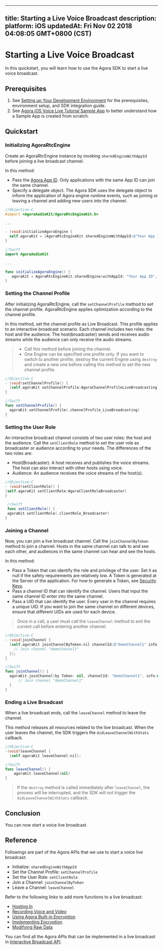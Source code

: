 
---
title: Starting a Live Voice Broadcast
description: 
platform: iOS
updatedAt: Fri Nov 02 2018 04:08:05 GMT+0800 (CST)
---
# Starting a Live Voice Broadcast
In this quickstart, you will learn how to use the Agora SDK to start a live voice broadcast.

## Prerequisites

1. See [Setting up Your Development Environment](../../en/Quickstart%20Guide/ios_audio.md) for the prerequisites, environment setup, and SDK integration guide.
2. See [Agora iOS Voice Live Tutorial Sample App](https://github.com/AgoraIO/Basic-Audio-Broadcasting/tree/master/OpenLive-Voice-Only-iOS) to better understand how a Sample App is created from scratch.

## Quickstart

### Initializing AgoraRtcEngine

Create an AgoraRtcEngine instance by invoking `sharedEngineWithAppId` before joining a live broadcast channel.

In this method:

- Pass the [Agora App ID](../../en/Quickstart%20Guide/ios_audio.md). Only applications with the same App ID can join the same channel.
- Specify a delegate object. The Agora SDK uses the delegate object to inform the application of Agora engine runtime events, such as joining or leaving a channel and adding new users into the channel.

```objective-c
//Objective-C
#import <AgoraAudioKit/AgoraRtcEngineKit.h>

...

- (void)initializeAgoraEngine {
  self.agoraKit = [AgoraRtcEngineKit sharedEngineWithAppId:@"Your App ID" delegate:self];
}
```

```swift
//Swift
import AgoraAudioKit

...

func initializeAgoraEngine() {
   agoraKit = AgoraRtcEngineKit.sharedEngine(withAppId: "Your App ID", delegate: self)
}
```

### Setting the Channel Profile

After initializing AgoraRtcEngine, call the `setChannelProfile` method to set the channel profile. AgoraRtcEngine applies optimization according to the channel profile.

In this method, set the channel profile as Live Broadcast. This profile applies to an interactive broadcast scenario. Each channel includes two roles: the host and the audience. The host\(broadcaster\) sends and receives audio streams while the audience can only receive the audio streams.

> - Call this method before joining the channel.
> - One Engine can be specified one profile only. If you want to switch to another profile, destroy the current Engine using `destroy` and create a new one before calling this method to set the new channel profile.

```objective-c
//Objective-C
- (void)setChannelProfile() {
  [self.agoraKit setChannelProfile:AgoraChannelProfileLiveBroadcasting]
}
```

```swift
//Swift
func setChannelProfile() {
  agoraKit.setChannelProfile(.channelProfile_LiveBroadcasting)
}
```

### Setting the User Role

An interactive broadcast channel consists of two user roles: the host and the audience. Call the `setClientRole` method to set the user role as broadcaster or audience according to your needs. The differences of the two roles are:

- Host\(Broadcaster\): A host receives and publishes the voice streams. The host can also interact with other hosts using voice.
- Audience: An audience receives the voice streams of the host\(s\).

```objective-c
//Objective-C
- (void)setClientRole() {
[self.agoraKit setClientRole:AgoraClientRoleBroadcaster]
}
```

```swift
 //Swift
 func setClientRole() {
 agoraKit.setClientRole(.clientRole_Broadcaster)
}
```

### Joining a Channel

Now, you can join a live broadcast channel. Call the `joinChannelByToken` method to join a channel.  Hosts in the same channel can talk to and see each other, and audiences in the same channel can hear and see the hosts.

In this method:

- Pass a Token that can identify the role and privilege of the user. Set it as null if the safety requirements are relatively low. A Token is generated at the Server of the application. For how to generate a Token, see [Security Keys](../../en/Agora%20Platform/token.md).
- Pass a channel ID that can identify the channel. Users that input the same channel ID enter into the same channel.
- Pass a UID that can identify the user. Every user in the channel requires a unique UID. If you want to join the same channel on different devices, ensure that different UIDs are used for each device.

> Once in a call, a user must call the `leaveChannel` method to exit the current call before entering another channel.

```objective-c
//Objective-C
- (void)joinChannel {
  [self.agoraKit joinChannelByToken:nil channelId:@"demoChannel1" info:nil uid:0 joinSuccess:^(NSString *channel, NSUInteger uid, NSInteger elapsed) {
    // Join channel "demoChannel1"
  }];
}
```

```swift
//Swift
func joinChannel() {
  agoraKit.joinChannel(by Token: nil, channelId: "demoChannel1", info:nil, uid:0){[weak self] (sid, uid, elapsed) -> Void in
      // Join channel "demoChannel1"
  }
}
```

### Ending a Live Broadcast

When a live broadcast ends, call the `leaveChannel` method to leave the channel.

This method releases all resources related to the live broadcast. When the user leaves the channel, the SDK triggers the  `didLeaveChannelWithStats` callback.

```objective-c
//Objective-C
-(void)leaveChannel {
  [self.agoraKit leaveChannel:nil];
```

```swift
//Swift
func leaveChannel() {
    agoraKit.leaveChannel(nil)
}
```

> If the `destroy` method is called immediately after `leaveChannel`, the process will be interrupted, and the SDK will not trigger the  `didLeaveChannelWithStats` callback.

## Conclusion

You can now start a voice live broadcast.

## Reference

Followings are part of the Agora APIs that we use to start a voice live broadcast:

- Initialize: `sharedEngineWithAppId`
- Set the Channel Profile: `setChannelProfile`
- Set the User Role: `setClientRole`
- Join a Channel: `joinChannelByToken`
- Leave a Channel: `leaveChannel`

Refer to the following links to add more functions to a live broadcast:

- [Hosting In](../../en/Quickstart%20Guide/hostin_ios.md)
- [Recording Voice and Video](../../en/Quickstart%20Guide/recording_voice_video.md)
- [Using Agora Built-in Encryption](../../en/Quickstart%20Guide/encryption_ios_agora.md)
- [Implementing Encryption](../../en/Quickstart%20Guide/encryption_ios_agora.md)
- [Modifying Raw Data](../../en/Quickstart%20Guide/rawdata_ios.md)

You can find all the Agora APIs that can be implemented in a live broadcast in [Interactive Broadcast API](https://docs.agora.io/en/Audio%20Broadcast/API%20Reference/oc/index.html).

